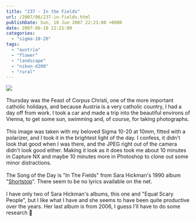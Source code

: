 ```yaml
---
title: "237 - In the Fields"
url: /2007/06/237-in-fields.html
publishDate: Sun, 10 Jun 2007 22:21:00 +0000
date: 2007-06-10 22:21:00
categories: 
  - "sigma-10-20"
tags: 
  - "austria"
  - "flower"
  - "landscape"
  - "nikon-d200"
  - "rural"
---
```

<a href="https://d25zfm9zpd7gm5.cloudfront.net/1200x1200/2007/20070607_113608_nx_ps.jpg"><img src="https://d25zfm9zpd7gm5.cloudfront.net/0600x0600/2007/20070607_113608_nx_ps.jpg"/></a><br/><br/>Thursday was the Feast of Corpus Christi, one of the more important catholic holidays, and because Austria is a very catholic country, I had a day off from work. I took a car and made a trip into the beautiful environs of Vienna, to get some sun, swimming and, of course, for taking photographs.<br/><br/>This image was taken with my beloved Sigma 10-20 at 10mm, fitted with a polarizer, and I took it in the brightest light of the day. I confess, it didn't look that good when I was there, and the JPEG right out of the camera didn't look good either. Making it look as it does took me about 10 minutes in Capture NX and maybe 10 minutes more in Photoshop to clone out some minor distractions.<br/><br/>The Song of the Day is "In The Fields" from Sara Hickman's 1990 album "<a href="http://www.amazon.com/Shortstop-Sara-Hickman/dp/B000002H8H" target="_blank">Shortstop</a>". There seem to be no lyrics available on the net. <br/><br/>I have only two of Sara Hickman's albums, this one and "Equal Scary People", but I like what I have and she seems to have been quite productive over the years. Her last album is from 2006, I guess I'll have to do some research 🙂
